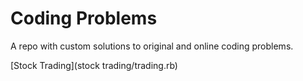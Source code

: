 # Coding Problems

A repo with custom solutions to original and online coding problems.

[Stock Trading](stock trading/trading.rb)
